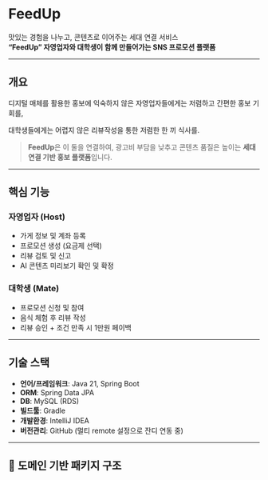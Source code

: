 # FeedUp

맛있는 경험을 나누고, 콘텐츠로 이어주는 세대 연결 서비스  
**“FeedUp” 자영업자와 대학생이 함께 만들어가는 SNS 프로모션 플랫폼**

---

## 개요

디지털 매체를 활용한 홍보에 익숙하지 않은 자영업자들에게는 저렴하고 간편한 홍보 기회를,

대학생들에게는 어렵지 않은 리뷰작성을 통한 저렴한 한 끼 식사를.


> **FeedUp**은 이 둘을 연결하여, 광고비 부담을 낮추고 콘텐츠 품질은 높이는 **세대 연결 기반 홍보 플랫폼**입니다.

---

## 핵심 기능 

### 자영업자 (Host)
- 가게 정보 및 계좌 등록
- 프로모션 생성 (요금제 선택)
- 리뷰 검토 및 신고
- AI 콘텐츠 미리보기 확인 및 확정

### 대학생 (Mate)
- 프로모션 신청 및 참여
- 음식 체험 후 리뷰 작성
- 리뷰 승인 + 조건 만족 시 1만원 페이백

---

## 기술 스택

- **언어/프레임워크**: Java 21, Spring Boot
- **ORM**: Spring Data JPA
- **DB**: MySQL (RDS)
- **빌드툴**: Gradle
- **개발환경**: IntelliJ IDEA
- **버전관리**: GitHub (멀티 remote 설정으로 잔디 연동 중)

---

## 📁 도메인 기반 패키지 구조

